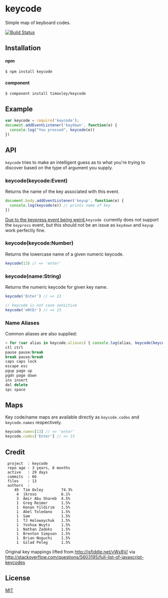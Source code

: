 # keycode

  Simple map of keyboard codes.

[![Build Status](https://travis-ci.org/timoxley/keycode.png?branch=master)](https://travis-ci.org/timoxley/keycode)

## Installation

#### npm

```sh
$ npm install keycode
```

#### component
```sh
$ component install timoxley/keycode
```

## Example

```js
var keycode = require('keycode');
document.addEventListener('keydown', function(e) {
  console.log("You pressed", keycode(e))
})
```

## API

`keycode` tries to make an intelligent guess as to what
you're trying to discover based on the type of argument
you supply.

### keycode(keycode:Event)

Returns the name of the key associated with this event.

```js
document.body.addEventListener('keyup', function(e) {
  console.log(keycode(e)) // prints name of key
})
```

[Due to the keypress event being weird](https://github.com/timoxley/keycode/wiki/wtf%3F-keydown,-keyup-vs-keypress),`keycode `currently does not support the `keypress` event, but this should not be an issue as `keydown` and `keyup` work perfectly fine.

### keycode(keycode:Number)

Returns the lowercase name of a given numeric keycode.

```js
keycode(13) // => 'enter'
```

### keycode(name:String)

Returns the numeric keycode for given key name.

```js
keycode('Enter') // => 13

// keycode is not case sensitive
keycode('eNtEr') // => 13
```

### Name Aliases

Common aliases are also supplied:

```js
> for (var alias in keycode.aliases) { console.log(alias, keycode(keycode(alias))) }
ctl ctrl
pause pause/break
break pause/break
caps caps lock
escape esc
pgup page up
pgdn page down
ins insert
del delete
spc space
```

## Maps

Key code/name maps are available directly as `keycode.codes` and `keycode.names` respectively.

```js
keycode.names[13] // => 'enter'
keycode.codes['Enter'] // => 13
```

## Credit

```
 project  : keycode
 repo age : 3 years, 8 months
 active   : 29 days
 commits  : 66
 files    : 13
 authors  :
    49	Tim Oxley        74.3%
     4	jkroso           6.1%
     3	Amir Abu Shareb  4.5%
     1	Greg Reimer      1.5%
     1	Kenan Yildirim   1.5%
     1	Abel Toledano    1.5%
     1	Sam              1.5%
     1	TJ Holowaychuk   1.5%
     1	Yoshua Wuyts     1.5%
     1	Nathan Zadoks    1.5%
     1	Brenton Simpson  1.5%
     1	Brian Noguchi    1.5%
     1	Gilad Peleg      1.5%
```

Original key mappings lifted from http://jsfiddle.net/vWx8V/ via http://stackoverflow.com/questions/5603195/full-list-of-javascript-keycodes

## License

[MIT](http://opensource.org/licenses/mit-license.php)
